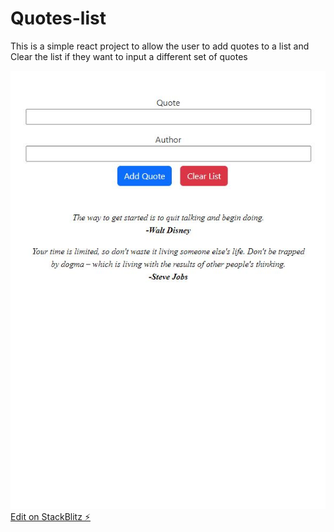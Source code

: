 # Quotes-list
This is a simple react project to allow the user to add quotes to a list and Clear the list if they want to input a different set of quotes

![](./screenshot.jpg)
[Edit on StackBlitz ⚡️](https://stackblitz.com/edit/stackblitz-starters-lj2vdn)
